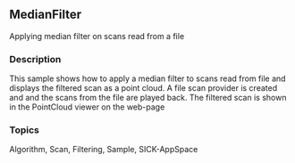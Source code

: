 ## MedianFilter
Applying median filter on scans read from a file
### Description
This sample shows how to apply a median filter to scans read 
from file and displays the filtered scan as a point cloud. A file scan provider 
is created and and the scans from the file are played back. The filtered scan is 
shown in the PointCloud viewer on the web-page

### Topics
Algorithm, Scan, Filtering, Sample, SICK-AppSpace